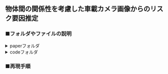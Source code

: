 ## 物体間の関係性を考慮した車載カメラ画像からのリスク要因推定

### ■フォルダやファイルの説明

<details>
<summary>paperフォルダ</summary>
<div>
  
論文執筆関連のファイルを収録

- ** texファイル(main.tex) **
  - 論文の本文をtex言語で記述したテキストファイル
    
- styファイル(mthesis.tex)
  - texファイルから出力される文書のスタイルやレイアウトの設定を記述したファイル
  - main.texで呼び出される
    
- bibファイル(refs.bib)
  - 参考文献を一括管理するためのファイル
  - main.texで呼び出される
  - 
</div>
</details>


<details>
<summary>codeフォルダ</summary>
<div>

</div>
</details>

### ■再現手順


